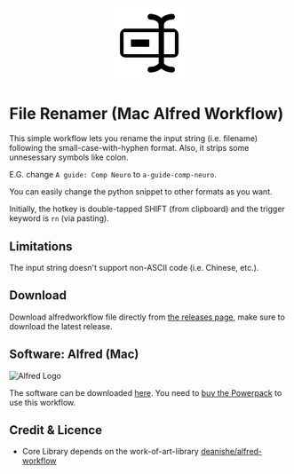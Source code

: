 <h1 align="center">
  <img src="./icon.png" width="128" height="128">
</h1>

# File Renamer (Mac Alfred Workflow)

This simple workflow lets you rename the input string (i.e. filename) following the small-case-with-hyphen format.  Also, it strips some unnesessary symbols like colon.

E.G. change `A guide: Comp Neuro` to  `a-guide-comp-neuro`. 

You can easily change the python snippet to other formats as you want.

Initially, the hotkey is double-tapped SHIFT (from clipboard) and the trigger keyword is `rn` (via pasting). 

## Limitations

The input string doesn't support non-ASCII code (i.e. Chinese, etc.). 

## Download

Download alfredworkflow file directly from [the releases page](https://github.com/realliyifei/Alfred-File-Renamer/releases), make sure to download the latest release. 

## Software: Alfred (Mac)

![Alfred Logo](https://i.pinimg.com/originals/5c/23/a6/5c23a6723d3b19e892985fd918cf0aab.png)

The software can be downloaded [here](https://www.alfredapp.com/). You need to [buy the Powerpack](https://buy.alfredapp.com/) to use this workflow.

## Credit & Licence

* Core Library depends on the work-of-art-library [deanishe/alfred-workflow](https://github.com/deanishe/alfred-workflow)
